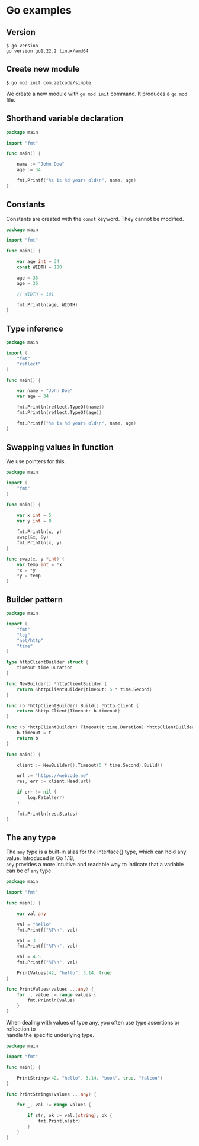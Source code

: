 # Go examples


## Version

```
$ go version
go version go1.22.2 linux/amd64
```

## Create new module 

```
$ go mod init com.zetcode/simple
```

We create a new module with `go mod init` command. It produces a `go.mod` file.

## Shorthand variable declaration 


```go
package main

import "fmt"

func main() {

    name := "John Doe"
    age := 34

    fmt.Printf("%s is %d years old\n", name, age)
}
```

## Constants

Constants are created with the `const` keyword. They cannot be modified.  

```go
package main

import "fmt"

func main() {

    var age int = 34
    const WIDTH = 100

    age = 35
    age = 36

    // WIDTH = 101

    fmt.Println(age, WIDTH)
}
```

## Type inference

```go
package main

import (
    "fmt"
    "reflect"
)

func main() {

    var name = "John Doe"
    var age = 34

    fmt.Println(reflect.TypeOf(name))
    fmt.Println(reflect.TypeOf(age))

    fmt.Printf("%s is %d years old\n", name, age)
}
```


## Swapping values in function

We use pointers for this.  

```go
package main

import (
    "fmt"
)

func main() {

    var x int = 5
    var y int = 8
	
    fmt.Println(x, y)
    swap(&x, &y)
    fmt.Println(x, y)
}

func swap(x, y *int) {
    var temp int = *x
    *x = *y
    *y = temp
}
```

## Builder pattern 

```go
package main

import (
    "fmt"
    "log"
    "net/http"
    "time"
)

type httpClientBuilder struct {
    timeout time.Duration
}

func NewBuilder() *httpClientBuilder {
    return &httpClientBuilder{timeout: 5 * time.Second}
}

func (b *httpClientBuilder) Build() *http.Client {
    return &http.Client{Timeout: b.timeout}
}

func (b *httpClientBuilder) Timeout(t time.Duration) *httpClientBuilder {
    b.timeout = t
    return b
}

func main() {

    client := NewBuilder().Timeout(5 * time.Second).Build()

    url := "https://webcode.me"
    res, err := client.Head(url)

    if err != nil {
        log.Fatal(err)
    }

    fmt.Println(res.Status)
}
```

## The any type

The `any` type is a built-in alias for the interface{} type, which can hold any value. Introduced in Go 1.18,  
`any` provides a more intuitive and readable way to indicate that a variable can be of `any` type.  

```go
package main

import "fmt"

func main() {

    var val any

    val = "hello"
    fmt.Printf("%T\n", val)

    val = 3
    fmt.Printf("%T\n", val)

    val = 4.5
    fmt.Printf("%T\n", val)

    PrintValues(42, "hello", 3.14, true)
}

func PrintValues(values ...any) {
    for _, value := range values {
        fmt.Println(value)
    }
}
```

When dealing with values of type any, you often use type assertions or reflection to  
handle the specific underlying type.  

```go
package main

import "fmt"

func main() {

    PrintStrings(42, "hello", 3.14, "book", true, "falcon")
}

func PrintStrings(values ...any) {

    for _, val := range values {

        if str, ok := val.(string); ok {
            fmt.Println(str)
        }
    }
}
```



